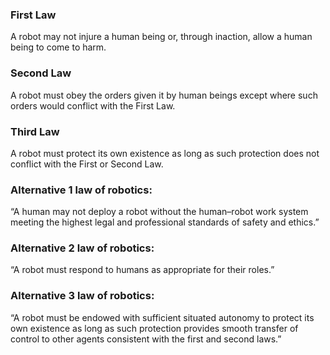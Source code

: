 ### First Law
A robot may not injure a human being or, through inaction, allow a human being to come to harm.

### Second Law
A robot must obey the orders given it by human beings except where such orders would conflict with the First Law.

### Third Law
A robot must protect its own existence as long as such protection does not conflict with the First or Second Law.

### Alternative 1 law of robotics:  
“A human may not deploy a robot without the human–robot work system meeting the highest legal and professional standards of safety and 
ethics.”

### Alternative 2 law of robotics:  
“A robot must respond to humans as appropriate for their roles.”

### Alternative 3 law of robotics:  
“A robot must be endowed with sufficient situated autonomy to protect its own existence as long as such protection provides smooth transfer of control to other agents consistent with the first and second laws.”